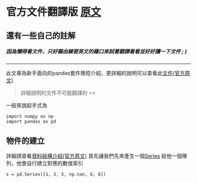 # 官方文件翻譯版 [原文](https://pandas.pydata.org/docs/user_guide/10min.html)
## 還有一些自己的註解
##### 因為懶得看文件，只好藉由練習英文的藉口來試著翻譯看看並好好讀一下文件 ; )
***
此文章為新手面向的pandas套件簡短介紹，更詳細的說明可以查看此[文件(官方原文)](https://pandas.pydata.org/docs/user_guide/cookbook.html#cookbook)
> 詳細說明的文件不可能翻譯的 ><

一般來說起手式為

	import numpy as np
	import pandas as pd
	
## 物件的建立
詳細請查看[資料結構介紹(官方原文)](https://pandas.pydata.org/docs/user_guide/dsintro.html#dsintro)
首先讓我們先來產生一個[Series](https://pandas.pydata.org/docs/reference/api/pandas.Series.html#pandas.Series)
給他一個陣列，他會自行建立對應的數值索引

	s = pd.Series([1, 3, 5, np.nan, 6, 8])
	




<!--stackedit_data:
eyJoaXN0b3J5IjpbMTYxODU2NzE4MCw3MDA1NTg0OCwtMzIxMz
Y5NTExLDIxMjA0NzI0MTBdfQ==
-->